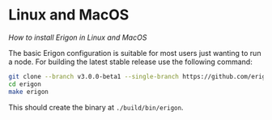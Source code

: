 # Linux and MacOS
*How to install Erigon in Linux and MacOS*

The basic Erigon configuration is suitable for most users just wanting to run a node. For building the latest stable release use the following command:

```bash
git clone --branch v3.0.0-beta1 --single-branch https://github.com/erigontech/erigon.git
cd erigon
make erigon
```

This should create the binary at `./build/bin/erigon`.